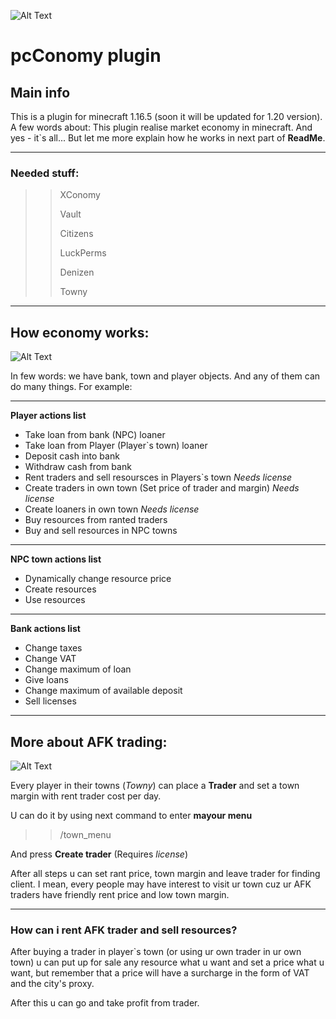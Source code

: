 ![Alt Text](https://github.com/j1sk1ss/pcConomy.PC/blob/master/cover1.png)
# pcConomy plugin
## Main info
This is a plugin for minecraft 1.16.5 (soon it will be updated for 1.20 version). A few words about: This plugin realise market economy in minecraft. And yes - it`s all... But let me more explain how he works in next part of **ReadMe**.

----------------------------------------
### Needed stuff:

>> XConomy
>> 
>> Vault
>> 
>> Citizens
>> 
>> LuckPerms
>> 
>> Denizen
>>
>> Towny
----------------------------------------
## How economy works:
![Alt Text](https://github.com/j1sk1ss/pcConomy.PC/blob/master/cover2.png)

In few words: we have bank, town and player objects. And any of them can do many things. For example:

----------------------------------------
**Player actions list**
- Take loan from bank (NPC) loaner
- Take loan from Player (Player`s town) loaner
- Deposit cash into bank
- Withdraw cash from bank
- Rent traders and sell resoursces in Players`s town *Needs license*
- Create traders in own town (Set price of trader and margin) *Needs license*
- Create loaners in own town *Needs license*
- Buy resources from ranted traders
- Buy and sell resources in NPC towns
----------------------------------------
**NPC town actions list**
- Dynamically change resource price
- Create resources
- Use resources
----------------------------------------
**Bank actions list**
- Change taxes
- Change VAT
- Change maximum of loan
- Give loans
- Change maximum of available deposit
- Sell licenses
----------------------------------------
## More about AFK trading:
![Alt Text](https://github.com/j1sk1ss/pcConomy.PC/blob/master/cover3.png)

Every player in their towns (*Towny*) can place a **Trader** and set a town margin with rent trader cost per day. 

U can do it by using next command to enter **mayour menu**
>> /town_menu

And press **Create trader** (Requires *license*)

After all steps u can set rant price, town margin and leave trader for finding client. I mean, every people may have interest to visit ur town cuz ur AFK traders have friendly rent price and low town margin. 

----------------------------------------
### How can i rent AFK trader and sell resources?

After buying a trader in player`s town (or using ur own trader in ur own town) u can put up for sale any resource what u want and set a price what u want, but remember that a price will have a surcharge in the form of VAT and the city's proxy.

After this u can go and take profit from trader.

